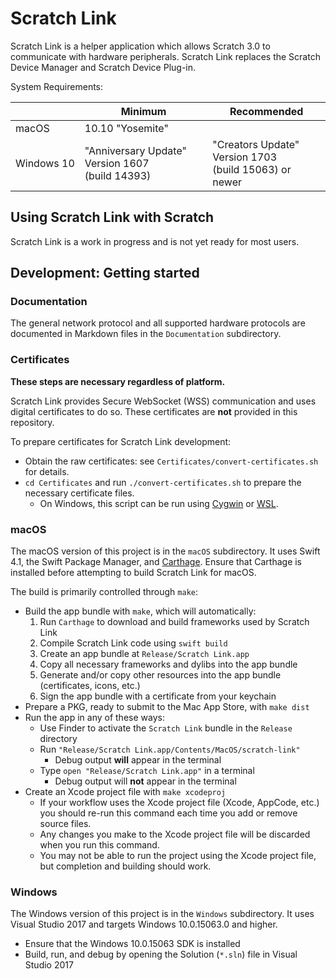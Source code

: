 # Scratch Link

Scratch Link is a helper application which allows Scratch 3.0 to communicate with hardware peripherals. Scratch Link
replaces the Scratch Device Manager and Scratch Device Plug-in.

System Requirements:

&nbsp; | Minimum | Recommended
--- | --- | ---
macOS | 10.10 "Yosemite" |
Windows&nbsp;10 | "Anniversary&nbsp;Update" Version&nbsp;1607 (build&nbsp;14393) | "Creators&nbsp;Update" Version&nbsp;1703 (build&nbsp;15063) or newer

## Using Scratch Link with Scratch

Scratch Link is a work in progress and is not yet ready for most users.

## Development: Getting started

### Documentation

The general network protocol and all supported hardware protocols are documented in Markdown files in the
`Documentation` subdirectory.

### Certificates

**These steps are necessary regardless of platform.**

Scratch Link provides Secure WebSocket (WSS) communication and uses digital certificates to do so. These certificates
are **not** provided in this repository.

To prepare certificates for Scratch Link development:
* Obtain the raw certificates: see `Certificates/convert-certificates.sh` for details.
* `cd Certificates` and run `./convert-certificates.sh` to prepare the necessary certificate files.
  * On Windows, this script can be run using [Cygwin](https://www.cygwin.com/) or
    [WSL](https://docs.microsoft.com/en-us/windows/wsl/install-win10).

### macOS

The macOS version of this project is in the `macOS` subdirectory. It uses Swift 4.1, the Swift Package Manager, and
[Carthage](https://github.com/Carthage/Carthage#installing-carthage). Ensure that Carthage is installed before
attempting to build Scratch Link for macOS.

The build is primarily controlled through `make`:
* Build the app bundle with `make`, which will automatically:
  1. Run `Carthage` to download and build frameworks used by Scratch Link
  2. Compile Scratch Link code using `swift build`
  3. Create an app bundle at `Release/Scratch Link.app`
  4. Copy all necessary frameworks and dylibs into the app bundle
  5. Generate and/or copy other resources into the app bundle (certificates, icons, etc.)
  6. Sign the app bundle with a certificate from your keychain
* Prepare a PKG, ready to submit to the Mac App Store, with `make dist`
* Run the app in any of these ways:
  * Use Finder to activate the `Scratch Link` bundle in the `Release` directory
  * Run `"Release/Scratch Link.app/Contents/MacOS/scratch-link"`
    * Debug output **will** appear in the terminal
  * Type `open "Release/Scratch Link.app"` in a terminal
    * Debug output will **not** appear in the terminal
* Create an Xcode project file with `make xcodeproj`
  * If your workflow uses the Xcode project file (Xcode, AppCode, etc.) you should re-run this command each time you
    add or remove source files.
  * Any changes you make to the Xcode project file will be discarded when you run this command.
  * You may not be able to run the project using the Xcode project file, but completion and building should work.

### Windows

The Windows version of this project is in the `Windows` subdirectory. It uses Visual Studio 2017 and targets Windows
10.0.15063.0 and higher.

* Ensure that the Windows 10.0.15063 SDK is installed
* Build, run, and debug by opening the Solution (`*.sln`) file in Visual Studio 2017

